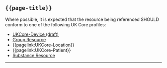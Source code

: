 ## <code>{{page-title}}</code>

Where possible, it is expected that the resource being referenced SHOULD conform to one of the following UK Core profiles:
* [UKCore-Device (draft)]("https://simplifier.net/guide/UKCoreImplementationGuideAssetsinDevelopment/Home/ProfilesandExtensions/Profile-UKCore-Device)
* [Group Resource](https://hl7.org/fhir/R4/group.html)
* {{pagelink:UKCore-Location}}
* {{pagelink:UKCore-Patient}}
* [Substance Resource](https://hl7.org/fhir/R4/substance.html)

---